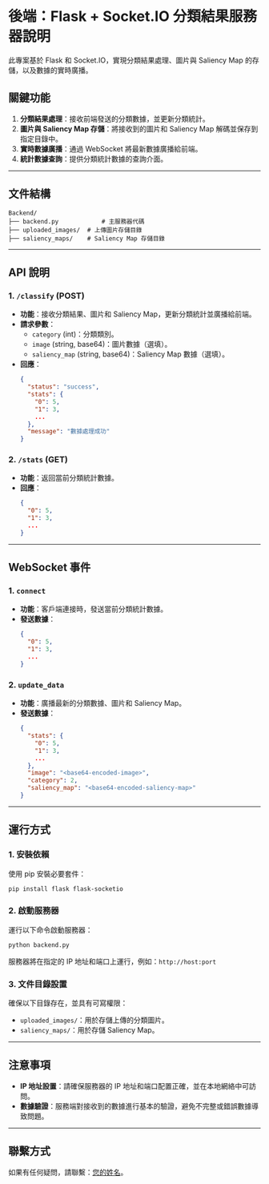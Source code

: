 # 後端：Flask + Socket.IO 分類結果服務器說明

此專案基於 Flask 和 Socket.IO，實現分類結果處理、圖片與 Saliency Map 的存儲，以及數據的實時廣播。

## 關鍵功能

1. **分類結果處理**：接收前端發送的分類數據，並更新分類統計。
2. **圖片與 Saliency Map 存儲**：將接收到的圖片和 Saliency Map 解碼並保存到指定目錄中。
3. **實時數據廣播**：通過 WebSocket 將最新數據廣播給前端。
4. **統計數據查詢**：提供分類統計數據的查詢介面。

---

## 文件結構

```
Backend/
├── backend.py            # 主服務器代碼
├── uploaded_images/  # 上傳圖片存儲目錄
├── saliency_maps/    # Saliency Map 存儲目錄
```

---

## API 說明

### 1. `/classify` (POST)
- **功能**：接收分類結果、圖片和 Saliency Map，更新分類統計並廣播給前端。
- **請求參數**：
  - `category` (int)：分類類別。
  - `image` (string, base64)：圖片數據（選填）。
  - `saliency_map` (string, base64)：Saliency Map 數據（選填）。
- **回應**：
  ```json
  {
    "status": "success",
    "stats": {
      "0": 5,
      "1": 3,
      ...
    },
    "message": "數據處理成功"
  }
  ```

### 2. `/stats` (GET)
- **功能**：返回當前分類統計數據。
- **回應**：
  ```json
  {
    "0": 5,
    "1": 3,
    ...
  }
  ```

---

## WebSocket 事件

### 1. `connect`
- **功能**：客戶端連接時，發送當前分類統計數據。
- **發送數據**：
  ```json
  {
    "0": 5,
    "1": 3,
    ...
  }
  ```

### 2. `update_data`
- **功能**：廣播最新的分類數據、圖片和 Saliency Map。
- **發送數據**：
  ```json
  {
    "stats": {
      "0": 5,
      "1": 3,
      ...
    },
    "image": "<base64-encoded-image>",
    "category": 2,
    "saliency_map": "<base64-encoded-saliency-map>"
  }
  ```

---

## 運行方式

### 1. 安裝依賴

使用 pip 安裝必要套件：

```bash
pip install flask flask-socketio
```

### 2. 啟動服務器

運行以下命令啟動服務器：

```bash
python backend.py
```

服務器將在指定的 IP 地址和端口上運行，例如：`http://host:port`

### 3. 文件目錄設置

確保以下目錄存在，並具有可寫權限：
- `uploaded_images/`：用於存儲上傳的分類圖片。
- `saliency_maps/`：用於存儲 Saliency Map。

---

## 注意事項

- **IP 地址設置**：請確保服務器的 IP 地址和端口配置正確，並在本地網絡中可訪問。
- **數據驗證**：服務端對接收到的數據進行基本的驗證，避免不完整或錯誤數據導致問題。

---

## 聯繫方式

如果有任何疑問，請聯繫：[您的姓名](mailto:您的郵箱)。
